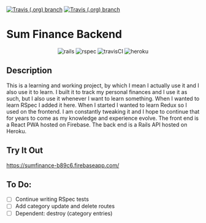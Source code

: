 [![Travis (.org) branch](https://img.shields.io/travis/travisdock/sum-backend/production.svg?style=plastic&label=Staging+Build)](https://travis-ci.org/travisdock/sum-backend.svg?branch=staging)
[![Travis (.org) branch](https://img.shields.io/travis/travisdock/sum-backend/production.svg?style=plastic&label=Production+Build)](https://travis-ci.org/travisdock/sum-backend.svg?branch=production)

# Sum Finance Backend

<p align="center">
<img src="https://user-images.githubusercontent.com/36681963/46639201-cba21300-cb32-11e8-9db8-27cabb7ed5f0.jpg" alt="rails" title="Built with Ruby on Rails">
<img src="https://user-images.githubusercontent.com/36681963/46639336-5e42b200-cb33-11e8-87df-2b30f6c3deb1.jpg" alt="rspec" title="Tested with RSpec">
<img src="https://user-images.githubusercontent.com/36681963/46639150-84b41d80-cb32-11e8-88c5-a7903ffad743.jpg" alt="travisCI" title="Continuous Integration with Travis CI">
<img src="https://user-images.githubusercontent.com/36681963/46583393-29940500-ca24-11e8-948b-9fd2591490de.jpg" alt="heroku" title="Deployed on Heroku">
</p>

## Description
This is a learning and working project, by which I mean I actually use it and I also use it to learn. I built it to track my personal finances and I use it as such, but I also use it whenever I want to learn something.  When I wanted to learn RSpec I added it here. When I started I wanted to learn Redux so I used on the frontend. I am constantly tweaking it and I hope to continue that for years to come as my knowledge and experience evolve.
The front end is a React PWA hosted on Firebase.  The back end is a Rails API hosted on Heroku.

## Try It Out
https://sumfinance-b89c6.firebaseapp.com/

## To Do:
- [ ] Continue writing RSpec tests
- [ ] Add category update and delete routes
- [ ] Dependent: destroy (category entries)
